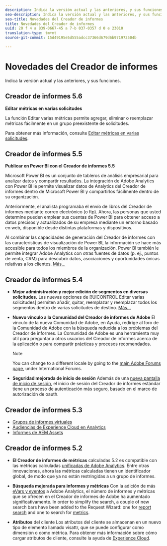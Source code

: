 ```yaml
---
description: Indica la versión actual y las anteriores, y sus funciones.
seo-description: Indica la versión actual y las anteriores, y sus funciones.
seo-title: Novedades del Creador de informes
title: Novedades del Creador de informes
uuid: 20 f 4 a 839-0667-45 a 7-b 037-0357 d 0 e 23010
translation-type: tm+mt
source-git-commit: 15d49195e5d555adcc37366d679d6b971972504b

---
```



# Novedades del Creador de informes

Indica la versión actual y las anteriores, y sus funciones.

## Creador de informes 5.6

**Editar métricas en varias solicitudes**

La función Editar varias métricas permite agregar, eliminar o reemplazar métricas fácilmente en un grupo preexistente de solicitudes.

Para obtener más información, consulte [Editar métricas en varias solicitudes](../../analyze/report-builder/manage-requests/edit-multiple-metrics.md#concept_1524B059C72C4224AA199411151069AB).

## Creador de informes 5.5

**Publicar en Power BI con el Creador de informes 5.5**

Microsoft Power BI es un conjunto de tableros de análisis empresarial para analizar datos y compartir resultados. La integración de Adobe Analytics con Power BI le permite visualizar datos de Analytics del Creador de informes dentro de Microsoft Power BI y compartirlos fácilmente dentro de su organización.

Anteriormente, el analista programaba el envío de libros del Creador de informes mediante correo electrónico (o ftp). Ahora, las personas que usted determine pueden emplear sus cuentas de Power BI para obtener acceso a datos precisos y actualizados de su empresa mediante un entorno basado en web, disponible desde distintas plataformas y dispositivos.

Al combinar las capacidades de generación del Creador de informes con las características de visualización de Power BI, la información se hace más accesible para todos los miembros de la organización. Power BI también le permite integrar Adobe Analytics con otras fuentes de datos (p. ej., puntos de venta, CRM) para descubrir datos, asociaciones y oportunidades únicas relativas a los clientes. [Más...](../../analyze/report-builder/c-publish-power-bi/power-bi.md#concept_07653F1641774B70AD2DE77F0614B8CC)

## Creador de informes 5.4

* **Mejor administración y mejor edición de segmentos en diversas solicitudes.** Las nuevas opciones de [!UICONTROL Editar varias solicitudes] permiten añadir, quitar, reemplazar y reemplazar todos los segmentos dentro de varias solicitudes de destino. [Más...](../../analyze/report-builder/data-requests/segmentation.md#section_C3D63FCBE1A94369A319243313B03C93)

* **Nuevo vínculo a la Comunidad del Creador de informes de Adobe** El vínculo de la nueva Comunidad de Adobe, en Ayuda, redirige al foro de la Comunidad de Adobe con la búsqueda reducida a los problemas del Creador de informes. La Comunidad de Adobe es una herramienta muy útil para preguntar a otros usuarios del Creador de informes acerca de la aplicación o para compartir prácticas y procesos recomendados.

   >[!NOTE]
   >
   >You can change to a different locale by going to the [main Adobe Forums page](https://forums.adobe.com/welcome), under International Forums.

* **Seguridad mejorada de inicio de sesión** Además de una [nueva pantalla de inicio de sesión](../../analyze/report-builder/setup/login.md#concept_67A16213B90D43C7A624C4E43B821981), el inicio de sesión del Creador de informes estándar tiene un proceso de autenticación más seguro, basado en el marco de autorización de oauth.

## Creador de informes 5.3

* [Grupos de informes virtuales](https://marketing.adobe.com/resources/help/en_US/reference/virtual-report-suites.html)
* [Audiencias de Experience Cloud en Analytics](https://marketing.adobe.com/resources/help/en_US/mcloud/mc-audiences-aam.html)
* [Informes de AEM Assets](https://marketing.adobe.com/resources/help/en_US/reference/aem-assets-reporting.html)

## Creador de informes 5.2

* **El Creador de informes de métricas** calculadas 5.2 es compatible con las métricas calculadas [unificadas de Adobe Analytics](../../analyze/report-builder/layout/c-metrics-dimensions/calculated-metrics.md#concept_C36AF97877EA49E0B055122E1EE32DD4). Entre otras innovaciones, ahora las métricas calculadas tienen un identificador global, de modo que ya no están restringidas a un grupo de informes.

* **Búsqueda mejorada para informes y métricas** Con la adición de más [eVars y eventos](https://marketing.adobe.com/resources/help/en_US/sc/implement/evars_events.html) a Adobe Analytics, el número de informes y métricas que se ofrecen en el Creador de informes de Adobe ha aumentado significativamente. In order to simplify the search, a couple of new search bars have been added to the Request Wizard: one for [report search](../../analyze/report-builder/data-requests/c-report-types/select-report-types.md#concept_C711B27E6FB64C18AC564EE142FC7EFC) and one to search for [metrics](../../analyze/report-builder/layout/c-metrics-dimensions/t-add-metrics-and-dimensions.md#task_E3F520C020F64C5A96DC5C96FEF71FC4).

* **Atributos** del cliente Los atributos del cliente se almacenan en un nuevo tipo de elemento llamado visattr, que se puede configurar como dimensión o como métrica. Para obtener más información sobre cómo cargar atributos de cliente, consulte la ayuda de [Experience Cloud](https://marketing.adobe.com/resources/help/en_US/mcloud/attributes.html).

